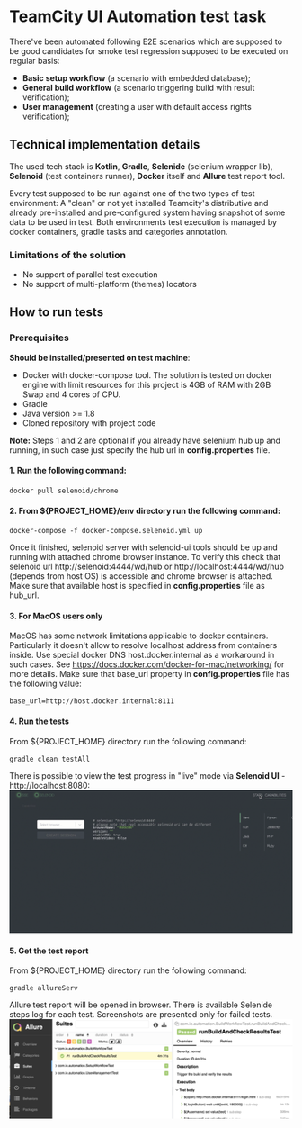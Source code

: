 # TeamCity UI Automation test task
There've been automated following E2E scenarios which are supposed to be good candidates for smoke test regression supposed
to be executed on regular basis:
- **Basic setup workflow** (a scenario with embedded database);
- **General build workflow** (a scenario triggering build with result verification);
- **User management** (creating a user with default access rights verification);

## Technical implementation details
The used tech stack is **Kotlin**, **Gradle**, **Selenide** (selenium wrapper lib), **Selenoid** (test containers runner),
**Docker** itself and **Allure** test report tool.

Every test supposed to be run against one of the two types of test environment: A "clean" or not yet installed Teamcity's distributive and
already pre-installed and pre-configured system having snapshot of some data to be used in test.
Both environments test execution is managed by docker containers, gradle tasks and categories annotation.

### Limitations of the solution
- No support of parallel test execution
- No support of multi-platform (themes) locators

## How to run tests

### Prerequisites
**Should be installed/presented on test machine**:
- Docker with docker-compose tool. The solution is tested on docker engine with limit resources for this project is 4GB of RAM with 2GB Swap and 4 cores of CPU.
- Gradle
- Java version >= 1.8
- Cloned repository with project code

**Note:** Steps 1 and 2 are optional if you already have selenium hub up and running, in such case just specify the hub url in **config.properties** file. 

#### 1. Run the following command:
```
docker pull selenoid/chrome
```

#### 2. From ${PROJECT_HOME}/env directory run the following command:
```
docker-compose -f docker-compose.selenoid.yml up
```
Once it finished, selenoid server with selenoid-ui tools should be up and running with attached chrome browser instance. To verify this check that selenoid url http://selenoid:4444/wd/hub 
or http://localhost:4444/wd/hub (depends from host OS) is accessible and chrome browser is attached. Make sure that available host is specified in **config.properties** file as hub_url.

#### 3. For MacOS users only
MacOS has some network limitations applicable to docker containers. Particularly it doesn't allow to resolve localhost address from  containers inside.
Use special docker DNS host.docker.internal as a workaround in such cases. See https://docs.docker.com/docker-for-mac/networking/ for more details.
Make sure that base_url property in **config.properties** file has the following value:
```
base_url=http://host.docker.internal:8111
```
#### 4. Run the tests
From ${PROJECT_HOME} directory run the following command:
```
gradle clean testAll
```

There is possible to view the test progress in "live" mode via **Selenoid UI** - http://localhost:8080:
![live-selenoid](images/selenoid-live-view.gif?raw=true "Live test progress view in Selenoid") 

#### 5. Get the test report
From ${PROJECT_HOME} directory run the following command:
```
gradle allureServ
```
Allure test report will be opened in browser. There is available Selenide steps log for each test. 
Screenshots are presented only for failed tests.
![allure-report-example](images/allure-report-example.png?raw=true "Allure report example") 







